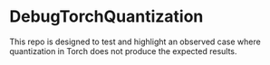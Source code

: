 # DebugTorchQuantization
This repo is designed to test and highlight an observed case where quantization in Torch does not produce the expected results.
